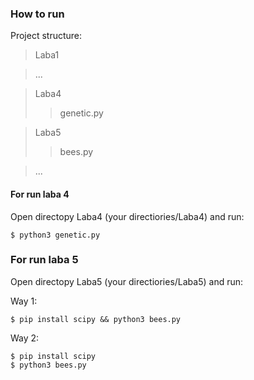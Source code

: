 ### How to run

Project structure:
>Laba1  


>...  


>Laba4
>> genetic.py



>Laba5
>> bees.py

>...  

#### For run laba 4
Open directopy Laba4 (your directiories/Laba4) and run: 
```
$ python3 genetic.py
```
### For run laba 5
Open directopy Laba5 (your directiories/Laba5) and run: 


Way 1:
```
$ pip install scipy && python3 bees.py
```
Way 2: 
```
$ pip install scipy
$ python3 bees.py
```

